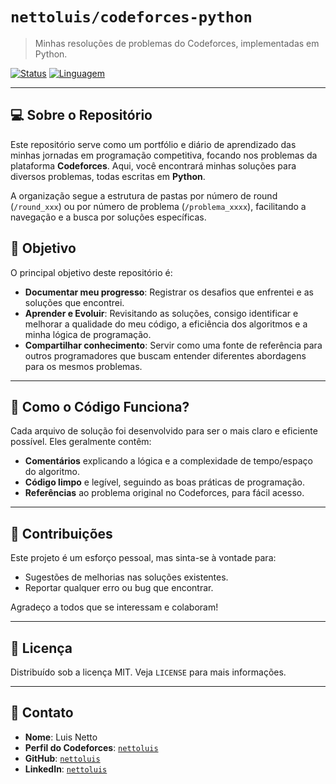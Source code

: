 # `nettoluis/codeforces-python`

> Minhas resoluções de problemas do Codeforces, implementadas em Python.

[![Status](https://img.shields.io/badge/status-ativo-success.svg)]()
[![Linguagem](https://img.shields.io/badge/linguagem-Python-blue.svg)]()

---

## 💻 Sobre o Repositório

Este repositório serve como um portfólio e diário de aprendizado das minhas jornadas em programação competitiva, focando nos problemas da plataforma **Codeforces**. Aqui, você encontrará minhas soluções para diversos problemas, todas escritas em **Python**.

A organização segue a estrutura de pastas por número de round (`/round_xxx`) ou por número de problema (`/problema_xxxx`), facilitando a navegação e a busca por soluções específicas.

## 🚀 Objetivo

O principal objetivo deste repositório é:

* **Documentar meu progresso**: Registrar os desafios que enfrentei e as soluções que encontrei.
* **Aprender e Evoluir**: Revisitando as soluções, consigo identificar e melhorar a qualidade do meu código, a eficiência dos algoritmos e a minha lógica de programação.
* **Compartilhar conhecimento**: Servir como uma fonte de referência para outros programadores que buscam entender diferentes abordagens para os mesmos problemas.

---

## 🧠 Como o Código Funciona?

Cada arquivo de solução foi desenvolvido para ser o mais claro e eficiente possível. Eles geralmente contêm:

* **Comentários** explicando a lógica e a complexidade de tempo/espaço do algoritmo.
* **Código limpo** e legível, seguindo as boas práticas de programação.
* **Referências** ao problema original no Codeforces, para fácil acesso.

---

## 🤝 Contribuições

Este projeto é um esforço pessoal, mas sinta-se à vontade para:

* Sugestões de melhorias nas soluções existentes.
* Reportar qualquer erro ou bug que encontrar.

Agradeço a todos que se interessam e colaboram!

---

## 📝 Licença

Distribuído sob a licença MIT. Veja `LICENSE` para mais informações.

---

## 📧 Contato

* **Nome**: Luis Netto
* **Perfil do Codeforces**: [`nettoluis`](https://codeforces.com/profile/nettoluis)
* **GitHub**: [`nettoluis`](https://github.com/nettoluis)
* **LinkedIn**: [`nettoluis`](https://linkedin.com/in/nettoluis)
